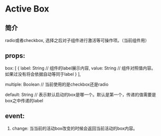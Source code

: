 # Active Box

## 简介
  radio或者checkbox, 选择之后对子组件进行激活等可操作项。（当前组件用）

## props:
  box: [
    {
      label: String // 组件的label展示内容,
      value: String // 组件对照值内容。如果过没有将会依据自动等同于label
    }
  ],

  multiple: Boolean // 当前使用的是checkbox还是radio

  default: String // 表示默认启动的box是哪一个。默认是第一个，传递的值需要是box之中传递的label

## event:
  1. change: 当当前的活动box改变的时候会返回当前活动的box内容。